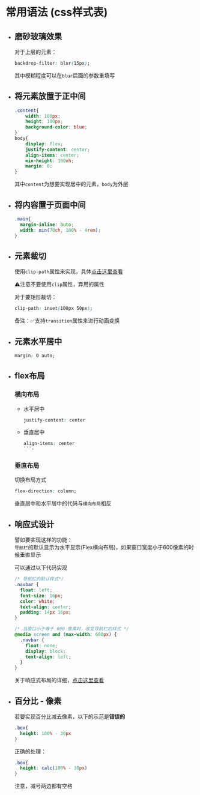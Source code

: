 # 常用语法 (css样式表)

- ## 磨砂玻璃效果

  对于上层的元素：

  ```css
  backdrop-filter: blur(15px);
  ```

  其中模糊程度可以在`blur`后面的参数重填写

- ## 将元素放置于正中间

  ```css
  .content{
      width: 100px;
      height: 100px;
      background-color: blue;
  }
  body{
      display: flex;
      justify-content: center;
      align-items: center;
      min-height: 100vh;
      margin: 0;
  }
  ```

  其中`content`为想要实现居中的元素，`body`为外层


- ## 将内容置于页面中间

  ```css
  .main{
    margin-inline: auto;
    width: min(70ch, 100% - 4rem);
  }
  ```

- ## 元素裁切

  使用`clip-path`属性来实现，具体[点击这里查看](https://developer.mozilla.org/zh-CN/docs/Web/CSS/clip-path)

  ⚠️注意不要使用`clip`属性，弃用的属性

  对于要矩形裁切：

  ```css
  clip-path: inset(100px 50px);
  ```

  备注：✅支持`transition`属性来进行动画变换

- ## 元素水平居中

  ```css
  margin: 0 auto;
  ```

- ## flex布局

  ### 横向布局

  - 水平居中

    ```css
    justify-content: center
    ```

  - 垂直居中

    ``` css
    align-items: center
    ```·

  ### 垂直布局

  切换布局方式

  ``` css
  flex-direction: column;
  ```

  垂直居中和水平居中的代码与`横向布局`相反

- ## 响应式设计
  
  譬如要实现这样的功能：  
  `导航栏`的默认显示为水平显示(Flex横向布局)，如果窗口宽度小于600像素的时候垂直显示

  可以通过以下代码实现

  ```css
  /* 导航栏的默认样式*/
  .navbar {
    float: left;
    font-size: 16px;
    color: white;
    text-align: center;
    padding: 14px 16px;
  }
  
  /* 当窗口小于等于 600 像素时，改变导航栏的样式 */
  @media screen and (max-width: 600px) {
    .navbar {
      float: none;
      display: block;
      text-align: left;
    }
  }
  ```

  关于响应式布局的详细，[点击这里查看](https://developer.mozilla.org/zh-CN/docs/Learn/CSS/CSS_layout/Responsive_Design)

- ## 百分比 - 像素

  若要实现百分比减去像素，以下的示范是**错误的**

  ```css
  .box{
    height: 100% - 30px
  }
  ```

  正确的处理：

  ```css
  .box{
    height: calc(100% - 30px)
  }
  ```

  注意，减号两边都有空格